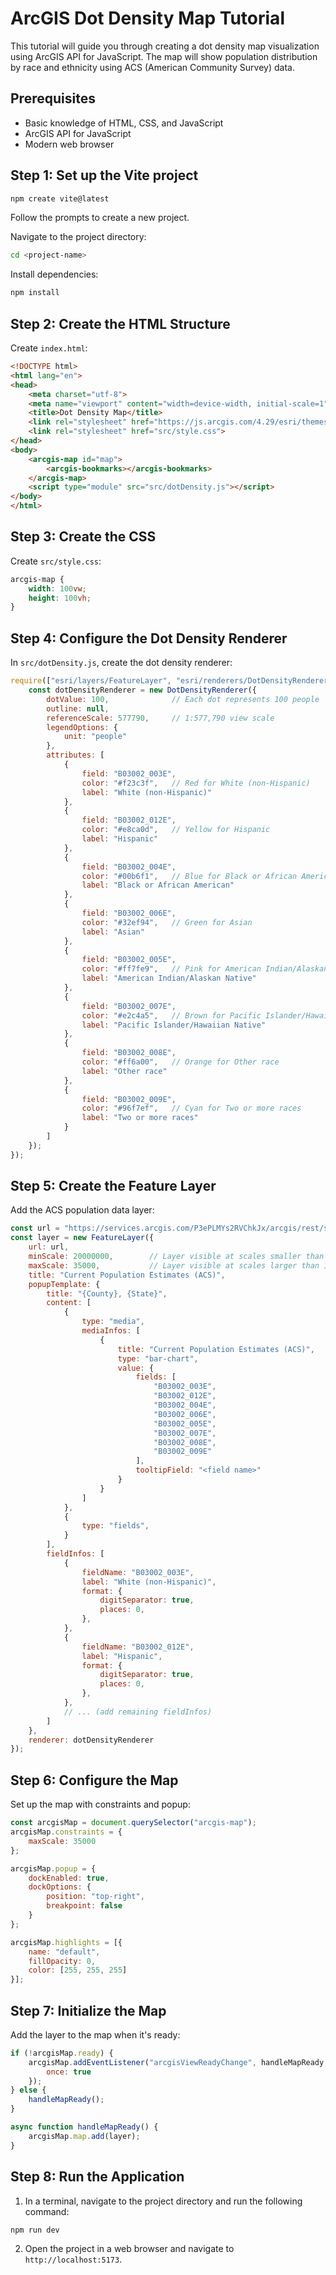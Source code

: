 # ArcGIS Dot Density Map Tutorial

This tutorial will guide you through creating a dot density map visualization using ArcGIS API for JavaScript. The map will show population distribution by race and ethnicity using ACS (American Community Survey) data.

## Prerequisites

- Basic knowledge of HTML, CSS, and JavaScript
- ArcGIS API for JavaScript
- Modern web browser

## Step 1: Set up the Vite project

```bash
npm create vite@latest
```

Follow the prompts to create a new project.

Navigate to the project directory:
```bash
cd <project-name>
```

Install dependencies:
```bash
npm install
```

## Step 2: Create the HTML Structure

Create `index.html`:
```html
<!DOCTYPE html>
<html lang="en">
<head>
    <meta charset="utf-8">
    <meta name="viewport" content="width=device-width, initial-scale=1">
    <title>Dot Density Map</title>
    <link rel="stylesheet" href="https://js.arcgis.com/4.29/esri/themes/light/main.css">
    <link rel="stylesheet" href="src/style.css">
</head>
<body>
    <arcgis-map id="map">
        <arcgis-bookmarks></arcgis-bookmarks>
    </arcgis-map>
    <script type="module" src="src/dotDensity.js"></script>
</body>
</html>
```

## Step 3: Create the CSS

Create `src/style.css`:
```css
arcgis-map {
    width: 100vw;
    height: 100vh;
}
```

## Step 4: Configure the Dot Density Renderer

In `src/dotDensity.js`, create the dot density renderer:
```javascript
require(["esri/layers/FeatureLayer", "esri/renderers/DotDensityRenderer"], (FeatureLayer, DotDensityRenderer) => {
    const dotDensityRenderer = new DotDensityRenderer({
        dotValue: 100,              // Each dot represents 100 people
        outline: null,
        referenceScale: 577790,     // 1:577,790 view scale
        legendOptions: {
            unit: "people"
        },
        attributes: [
            {
                field: "B03002_003E",
                color: "#f23c3f",   // Red for White (non-Hispanic)
                label: "White (non-Hispanic)"
            },
            {
                field: "B03002_012E",
                color: "#e8ca0d",   // Yellow for Hispanic
                label: "Hispanic"
            },
            {
                field: "B03002_004E",
                color: "#00b6f1",   // Blue for Black or African American
                label: "Black or African American"
            },
            {
                field: "B03002_006E",
                color: "#32ef94",   // Green for Asian
                label: "Asian"
            },
            {
                field: "B03002_005E",
                color: "#ff7fe9",   // Pink for American Indian/Alaskan Native
                label: "American Indian/Alaskan Native"
            },
            {
                field: "B03002_007E",
                color: "#e2c4a5",   // Brown for Pacific Islander/Hawaiian Native
                label: "Pacific Islander/Hawaiian Native"
            },
            {
                field: "B03002_008E",
                color: "#ff6a00",   // Orange for Other race
                label: "Other race"
            },
            {
                field: "B03002_009E",
                color: "#96f7ef",   // Cyan for Two or more races
                label: "Two or more races"
            }
        ]
    });
});
```

## Step 5: Create the Feature Layer

Add the ACS population data layer:
```javascript
const url = "https://services.arcgis.com/P3ePLMYs2RVChkJx/arcgis/rest/services/ACS_Population_by_Race_and_Hispanic_Origin_Boundaries/FeatureServer/2";
const layer = new FeatureLayer({
    url: url,
    minScale: 20000000,        // Layer visible at scales smaller than 1:20,000,000
    maxScale: 35000,           // Layer visible at scales larger than 1:35,000
    title: "Current Population Estimates (ACS)",
    popupTemplate: {
        title: "{County}, {State}",
        content: [
            {
                type: "media",
                mediaInfos: [
                    {
                        title: "Current Population Estimates (ACS)",
                        type: "bar-chart",
                        value: {
                            fields: [
                                "B03002_003E",
                                "B03002_012E",
                                "B03002_004E",
                                "B03002_006E",
                                "B03002_005E",
                                "B03002_007E",
                                "B03002_008E",
                                "B03002_009E"
                            ],
                            tooltipField: "<field name>"
                        }
                    }
                ]
            },
            {
                type: "fields",
            }
        ],
        fieldInfos: [
            {
                fieldName: "B03002_003E",
                label: "White (non-Hispanic)",
                format: {
                    digitSeparator: true,
                    places: 0,
                },
            },
            {
                fieldName: "B03002_012E",
                label: "Hispanic",
                format: {
                    digitSeparator: true,
                    places: 0,
                },
            },
            // ... (add remaining fieldInfos)
        ]
    },
    renderer: dotDensityRenderer
});
```

## Step 6: Configure the Map

Set up the map with constraints and popup:
```javascript
const arcgisMap = document.querySelector("arcgis-map");
arcgisMap.constraints = {
    maxScale: 35000
};

arcgisMap.popup = {
    dockEnabled: true,
    dockOptions: {
        position: "top-right",
        breakpoint: false
    }
};

arcgisMap.highlights = [{
    name: "default",
    fillOpacity: 0,
    color: [255, 255, 255]
}];
```

## Step 7: Initialize the Map

Add the layer to the map when it's ready:
```javascript
if (!arcgisMap.ready) {
    arcgisMap.addEventListener("arcgisViewReadyChange", handleMapReady, {
        once: true
    });
} else {
    handleMapReady();
}

async function handleMapReady() {
    arcgisMap.map.add(layer);
}
```

## Step 8: Run the Application

1. In a terminal, navigate to the project directory and run the following command:
```bash
npm run dev
```
2. Open the project in a web browser and navigate to `http://localhost:5173`.